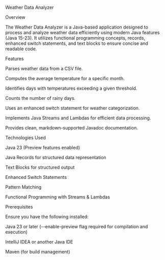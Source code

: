 Weather Data Analyzer

Overview

The Weather Data Analyzer is a Java-based application designed to process and analyze weather data efficiently using modern Java features (Java 15-23). It utilizes functional programming concepts, records, enhanced switch statements, and text blocks to ensure concise and readable code.

Features

Parses weather data from a CSV file.

Computes the average temperature for a specific month.

Identifies days with temperatures exceeding a given threshold.

Counts the number of rainy days.

Uses an enhanced switch statement for weather categorization.

Implements Java Streams and Lambdas for efficient data processing.

Provides clean, markdown-supported Javadoc documentation.

Technologies Used

Java 23 (Preview features enabled)

Java Records for structured data representation

Text Blocks for structured output

Enhanced Switch Statements

Pattern Matching

Functional Programming with Streams & Lambdas

Prerequisites

Ensure you have the following installed:

Java 23 or later (--enable-preview flag required for compilation and execution)

IntelliJ IDEA or another Java IDE

Maven (for build management)
